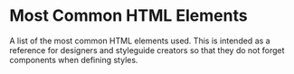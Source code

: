 # Most Common HTML Elements

A list of the most common HTML elements used. This is intended as a reference for designers and styleguide creators so that they do not forget components when defining styles.
